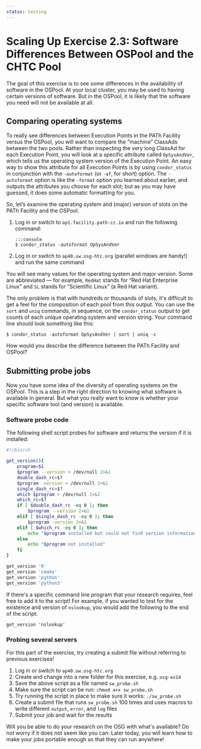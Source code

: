 ```yaml
---
status: testing
---
```


# Scaling Up Exercise 2.3: Software Differences Between OSPool and the CHTC Pool

The goal of this exercise is to see some differences in the availability of software in the OSPool.
At your local cluster, you may be used to having certain versions of software.
But in the OSPool,
it is likely that the software you need will not be available at all.

## Comparing operating systems

To really see differences between Execution Points in the PATh Facility versus the OSPool,
you will want to compare the &ldquo;machine&rdquo; ClassAds between the two pools.
Rather than inspecting the very long ClassAd for each Execution Point,
you will look at a specific attribute called `OpSysAndVer`,
which tells us the operating system version of the Execution Point.
An easy way to show this attribute for all Execution Points is by using `condor_status`
in conjunction with the `-autoformat` (or `-af`, for short) option.
The `-autoformat` option is like the `-format` option you learned about earlier,
and outputs the attributes you choose for each slot;
but as you may have guessed, it does some automatic formatting for you.

So, let’s examine the operating system and (major) version of slots on the PATh Facility and the OSPool.

1.  Log in or switch to `ap1.facility.path-cc.io` and run the following command:

        :::console
        $ condor_status -autoformat OpSysAndVer

1.  Log in or switch to `ap40.uw.osg-htc.org` (parallel windows are handy!)
    and run the same command

You will see many values for the operating system and major version.
Some are abbreviated&nbsp;— for example,
`RedHat` stands for “Red Hat Enterprise Linux” and
`SL` stands for “Scientific Linux” (a Red Hat variant).

The only problem is that with hundreds or thousands of slots,
it's difficult to get a feel for the composition of each pool from this output.
You can use the `sort` and `uniq` commands, in sequence, on the `condor_status` output
to get counts of each unique operating system and version string.
Your command line should look something like this:

``` console
$ condor_status -autoformat OpSysAndVer | sort | uniq -c
```

How would you describe the difference between the PATh Facility and OSPool?

## Submitting probe jobs

Now you have some idea of the diversity of operating systems on the OSPool.
This is a step in the right direction to knowing what software is available in general.
But what you really want to know is whether your specific software tool (and version) is available.

### Software probe code

The following shell script probes for software and returns the version if it is installed:

```bash
#!/bin/sh

get_version(){
    program=$1
    $program --version > /dev/null 2>&1
    double_dash_rc=$?
    $program -version > /dev/null 2>&1
    single_dash_rc=$?
    which $program > /dev/null 2>&1
    which_rc=$?
    if [ $double_dash_rc -eq 0 ]; then
        $program --version 2>&1
    elif [ $single_dash_rc -eq 0 ]; then
        $program -version 2>&1
    elif [ $which_rc -eq 0 ]; then
        echo "$program installed but could not find version information"
    else
        echo "$program not installed"
    fi
}

get_version 'R'
get_version 'cmake'
get_version 'python'
get_version 'python3'
```

If there's a specific command line program that your research requires, feel free to add it to the script!
For example, if you wanted to test for the existence and version of `nslookup`, you would add the following to the end
of the script:

``` file
get_version 'nslookup'
```

### Probing several servers

For this part of the exercise, try creating a submit file without referring to previous exercises!

1.  Log in or switch to `ap40.uw.osg-htc.org`
1.  Create and change into a new folder for this exercise, e.g. `osg-ex14`
1.  Save the above script as a file named `sw_probe.sh`
1.  Make sure the script can be run: `chmod a+x sw_probe.sh`
1.  Try running the script in place to make sure it works: `./sw_probe.sh`
1.  Create a submit file that runs `sw_probe.sh` 100 times
    and uses macros to write different `output`, `error`, and `log` files
1.  Submit your job and wait for the results

Will you be able to do your research on the OSG with what's available?
Do not worry if it does not seem like you can:
Later today, you will learn how to make your jobs portable enough so that they can run anywhere!
